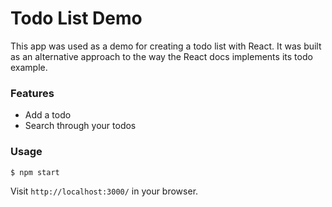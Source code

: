 # Todo List Demo

This app was used as a demo for creating a todo list with React. It was built as an alternative approach to the way the React docs implements its todo example.

### Features

- Add a todo
- Search through your todos

### Usage

```
$ npm start
```

Visit `http://localhost:3000/` in your browser.
